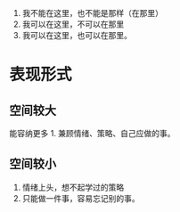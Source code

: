 1. 我不能在这里，也不能是那样（在那里）
2. 我可以在这里，不可以在那里
3. 我可以在这里，也可以在那里。

#  表现形式
## 空间较大
能容纳更多
	1. 兼顾情绪、策略、自己应做的事。

## 空间较小
1. 情绪上头，想不起学过的策略
2. 只能做一件事，容易忘记别的事。
